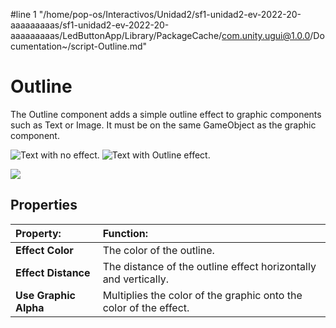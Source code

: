 #line 1 "/home/pop-os/Interactivos/Unidad2/sf1-unidad2-ev-2022-20-aaaaaaaaas/sf1-unidad2-ev-2022-20-aaaaaaaaas/LedButtonApp/Library/PackageCache/com.unity.ugui@1.0.0/Documentation~/script-Outline.md"
# Outline

The Outline component adds a simple outline effect to graphic components such as Text or Image. It must be on the same GameObject as the graphic component.

![Text with no effect.](images/UI_TextExample.png)
![Text with Outline effect.](images/UI_OutlineExample.png)

![](images/UI_OutlineInspector.png)

## Properties

|**Property:** |**Function:** |
|:---|:---|
|**Effect Color** | The color of the outline. |
|**Effect Distance** | The distance of the outline effect horizontally and vertically. |
|**Use Graphic Alpha** | Multiplies the color of the graphic onto the color of the effect. |
